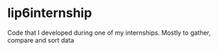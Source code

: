 # lip6internship
Code that I developed during one of my internships. Mostly to gather, compare and sort data
